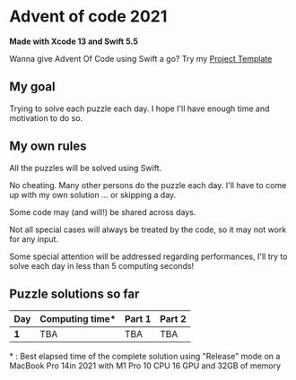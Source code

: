# Advent of code 2021
**Made with Xcode 13 and Swift 5.5**

Wanna give Advent Of Code using Swift a go? Try my [Project Template](https://github.com/Dean151/Advent-of-code-Swift-Starter)

## My goal
Trying to solve each puzzle each day.
I hope I'll have enough time and motivation to do so.

## My own rules

All the puzzles will be solved using Swift.

No cheating. Many other persons do the puzzle each day.
I'll have to come up with my own solution ... or skipping a day.

Some code may (and will!) be shared across days.

Not all special cases will always be treated by the code, so it may not work for any input.

Some special attention will be addressed regarding performances, I'll try to solve each day in less than 5 computing seconds!

## Puzzle solutions so far

| Day    | Computing time\* | Part 1     | Part 2     |
|--------|------------------|------------|------------|
| **1**  | TBA              | TBA        | TBA        |

\* : Best elapsed time of the complete solution using "Release" mode on a MacBook Pro 14in 2021 with M1 Pro 10 CPU 16 GPU and 32GB of memory

